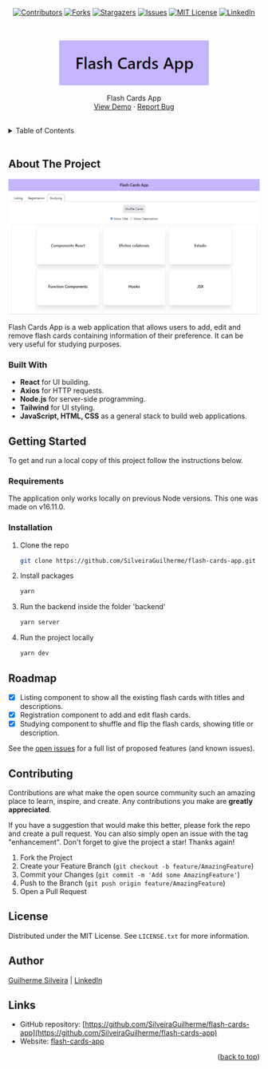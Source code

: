 <a name="readme-top"></a>

<!-- PROJECT LOGO -->

<div align="center">

[![Contributors][contributors-shield]][contributors-url]
[![Forks][forks-shield]][forks-url]
[![Stargazers][stars-shield]][stars-url]
[![Issues][issues-shield]][issues-url]
[![MIT License][license-shield]][license-url]
[![LinkedIn][linkedin-shield]][linkedin-url]

<br />
<br />

  <a href="https://flash-cards-jsguilherme.netlify.app/">
    <img src="./public/img/flash-cards-logo.png" width="300px" alt="Flash cards logo">
  </a>

  <p align="center">
    Flash Cards App
    <br />
    <a href="https://flash-cards-jsguilherme.netlify.app/">View Demo</a>
    ·
    <a href="https://github.com/SilveiraGuilherme/flash-cards-app/issues/new">Report Bug</a>
  </p>
</div>

<br/>
<!-- TABLE OF CONTENTS -->
<details>
  <summary>Table of Contents</summary>
  <ol>
    <li>
      <a href="#about-the-project">About The Project</a>
      <ul>
        <li><a href="#built-with">Built With</a></li>
      </ul>
    </li>
    <li>
      <a href="#getting-started">Getting Started</a>
      <ul>
        <li><a href="#requirements">Requirements</a></li>
        <li><a href="#installation">Installation</a></li>
      </ul>
    </li>
    <li><a href="#usage">Usage</a></li>
    <li><a href="#roadmap">Roadmap</a></li>
    <li><a href="#contributing">Contributing</a></li>
    <li><a href="#license">License</a></li>
    <li><a href="#contact">Contact</a></li>
    <li><a href="#links">Links</a></li>
  </ol>
</details>

<br/>

<!-- ABOUT THE PROJECT -->

## About The Project

[![Alt text](./public/img/flash-cards-website.png)](https://flash-cards-jsguilherme.netlify.app/)

<!-- WEBSITE DESCRIPTION -->

Flash Cards App is a web application that allows users to add, edit and remove flash cards containing information of their preference. It can be very useful for studying purposes.

### Built With

- <strong>React</strong> for UI building.
- <strong>Axios</strong> for HTTP requests.
- <strong>Node.js</strong> for server-side programming.
- <strong>Tailwind</strong> for UI styling.
- <strong>JavaScript, HTML, CSS</strong> as a general stack to build web applications.

<!-- GETTING STARTED -->

## Getting Started

To get and run a local copy of this project follow the instructions below.

### Requirements

The application only works locally on previous Node versions. This one was made on v16.11.0.

### Installation

1. Clone the repo
   ```sh
   git clone https://github.com/SilveiraGuilherme/flash-cards-app.git
   ```
2. Install packages
   ```sh
   yarn
   ```
3. Run the backend inside the folder 'backend'
   ```sh
   yarn server
   ```
4. Run the project locally
   ```sh
   yarn dev
   ```

<!-- ROADMAP -->

## Roadmap

- [x] Listing component to show all the existing flash cards with titles and descriptions.
- [x] Registration component to add and edit flash cards.
- [x] Studying component to shuffle and flip the flash cards, showing title or description.

See the [open issues](https://github.com/SilveiraGuilherme/flash-cards-app/issues) for a full list of proposed features (and known issues).

<!-- CONTRIBUTING -->

## Contributing

Contributions are what make the open source community such an amazing place to learn, inspire, and create. Any contributions you make are **greatly appreciated**.

If you have a suggestion that would make this better, please fork the repo and create a pull request. You can also simply open an issue with the tag "enhancement".
Don't forget to give the project a star! Thanks again!

1. Fork the Project
2. Create your Feature Branch (`git checkout -b feature/AmazingFeature`)
3. Commit your Changes (`git commit -m 'Add some AmazingFeature'`)
4. Push to the Branch (`git push origin feature/AmazingFeature`)
5. Open a Pull Request

<!-- LICENSE -->

## License

Distributed under the MIT License. See `LICENSE.txt` for more information.

<!-- CONTACT -->

## Author

[Guilherme Silveira](https://silveiraguilherme.github.io/SilveiraGuilherme/) |
[LinkedIn](https://linkedin.com/in/jsguilherme)

<!-- RESOURCES -->

## Links

- GitHub repository: [https://github.com/SilveiraGuilherme/flash-cards-app](https://github.com/SilveiraGuilherme/flash-cards-app)
- Website: [flash-cards-app](https://flash-cards-jsguilherme.netlify.app/)

<p align="right">(<a href="#readme-top">back to top</a>)</p>

<!-- MARKDOWN LINKS & IMAGES -->
<!-- https://www.markdownguide.org/basic-syntax/#reference-style-links -->

[contributors-shield]: https://img.shields.io/github/contributors/SilveiraGuilherme/flash-cards-app.svg?style=for-the-badge
[contributors-url]: https://github.com/SilveiraGuilherme/flash-cards-app/graphs/contributors
[forks-shield]: https://img.shields.io/github/forks/SilveiraGuilherme/flash-cards-app.svg?style=for-the-badge
[forks-url]: https://github.com/SilveiraGuilherme/flash-cards-app/network/members
[stars-shield]: https://img.shields.io/github/stars/SilveiraGuilherme/flash-cards-app.svg?style=for-the-badge
[stars-url]: https://github.com/SilveiraGuilherme/flash-cards-app/stargazers
[issues-shield]: https://img.shields.io/github/issues/SilveiraGuilherme/flash-cards-app.svg?style=for-the-badge
[issues-url]: https://github.com/SilveiraGuilherme/flash-cards-app/issues
[license-shield]: https://img.shields.io/github/license/SilveiraGuilherme/flash-cards-app.svg?style=for-the-badge
[license-url]: https://github.com/SilveiraGuilherme/flash-cards-app/blob/master/LICENSE.txt
[linkedin-shield]: https://img.shields.io/badge/-LinkedIn-black.svg?style=for-the-badge&logo=linkedin&colorB=555
[linkedin-url]: https://linkedin.com/in/jsguilherme
